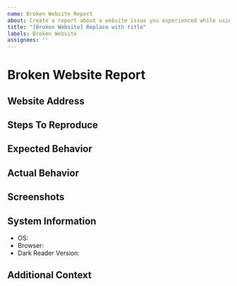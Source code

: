 ```yaml
---
name: Broken Website Report
about: Create a report about a website issue you experienced while using Dark Reader.
title: "[Broken Website] Replace with title"
labels: Broken Website
assignees: ''
---
```


<!--
  ⚠⚠ Do not delete this issue template! ⚠⚠
  Reported issues must use this template and have all the necessary information provided. Incomplete reports are likely to be ignored and closed.
-->

<!--
  Thank you for taking the time to create a report about a website issue. Ensure that there are no other existing reports for this website issue. Also, remember to fill out every section on this report and remove any that are not needed. Finally, place the website address in the title of this report.
-->

# Broken Website Report

## Website Address
<!-- Provide the website address to allow us to troubleshoot this website issue. -->

## Steps To Reproduce
<!-- Provide steps to reproduce the problem, and allowing us to troubleshoot this website issue. -->
<!--
Here is an example:
- Go to example.com.
- Hover over the example button.
- Notice that when hovering over the example button, it does not change color.
-->

## Expected Behavior
<!-- Provide a clear and concise description of what you expected to happen. -->

## Actual Behavior
<!-- Provide a clear and concise description of what happened. -->

## Screenshots
<!-- If applicable, add screenshots to help explain this website issue. -->

## System Information
<!--
  Specify the browser name and version as well as the Dark Reader version you are using. Please do an online search for help if you are not familiar with how to get this information.
-->

- OS: <!-- e.g. Windows, macOS, Linux -->
- Browser: <!-- e.g. Chrome 91, Firefox 90, Edge 91, Safari 14 -->
- Dark Reader Version: <!-- e.g. 4.9.34 -->

## Additional Context
<!-- Provide any additional information about this website issue. -->